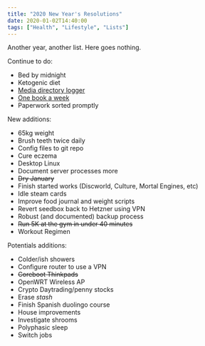 ```yaml
---
title: "2020 New Year's Resolutions"
date: 2020-01-02T14:40:00
tags: ["Health", "Lifestyle", "Lists"]
---
```


Another year, another list. Here goes nothing.

Continue to do:
* Bed by midnight <!-- weighted blanket, latex foam pillow -->
* Ketogenic diet
* [Media directory logger](https://git.minskio.co.uk/cgit.cgi/logger/.git/)
* [One book a week](/reading-list/)
* Paperwork sorted promptly

New additions:
* 65kg weight
* Brush teeth twice daily <!-- Sonicare electric toothbrush -->
* Config files to git repo
* Cure eczema
* Desktop Linux
* Document server processes more
* ~~Dry January~~
* Finish started works (Discworld, Culture, Mortal Engines, etc)
* Idle steam cards
* Improve food journal and weight scripts
* Revert seedbox back to Hetzner using VPN
* Robust (and documented) backup process
* ~~Run 5K at the gym in under 40 minutes~~
* Workout Regimen <!-- Weights, Walks, Push-ups, Pull-ups and Planks -->

Potentials additions:
* Colder/ish showers
* Configure router to use a VPN
* ~~Coreboot Thinkpads~~
* OpenWRT Wireless AP <!-- https://openwrt.org/toh/hwdata/tp-link/tp-link_tl-wa801nd_v5 / openwrt-18.06.5-ar71xx-tiny-tl-wa801nd-v3-squashfs-factory -->
* Crypto Daytrading/penny stocks
* Erase *stash*
* Finish Spanish duolingo course
* House improvements
* Investigate shrooms
* Polyphasic sleep
* Switch jobs
